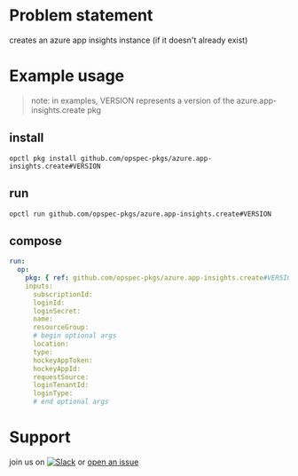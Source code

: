 # Problem statement
creates an azure app insights instance (if it doesn't already exist)

# Example usage

> note: in examples, VERSION represents a version of the azure.app-insights.create pkg

## install

```shell
opctl pkg install github.com/opspec-pkgs/azure.app-insights.create#VERSION
```

## run

```
opctl run github.com/opspec-pkgs/azure.app-insights.create#VERSION
```

## compose

```yaml
run:
  op:
    pkg: { ref: github.com/opspec-pkgs/azure.app-insights.create#VERSION }
    inputs: 
      subscriptionId:
      loginId:
      loginSecret:
      name:
      resourceGroup:
      # begin optional args
      location:
      type:
      hockeyAppToken:
      hockeyAppId:
      requestSource:
      loginTenantId:
      loginType:
      # end optional args
```

# Support

join us on [![Slack](https://opspec-slackin.herokuapp.com/badge.svg)](https://opspec-slackin.herokuapp.com/)
or [open an issue](https://github.com/opspec-pkgs/azure.app-insights.create/issues)
